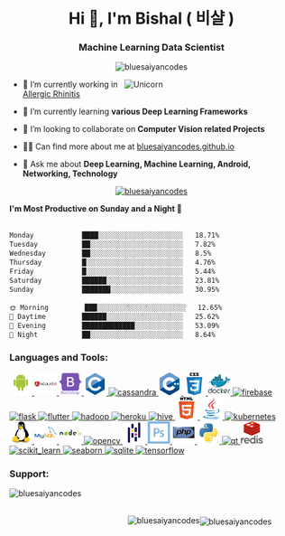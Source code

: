 <h1 align="center">Hi 👋, I'm Bishal ( 비샬 )</h1>
<h3 align="center">Machine Learning Data Scientist</h3>

<p align="center"> <img src="https://komarev.com/ghpvc/?username=bluesaiyancodes&label=Profile%20views&color=0e75b6&style=flat" alt="bluesaiyancodes" /> </p>

<img align="right" width=300px alt="Unicorn" src="https://c.tenor.com/GN73MKBawZYAAAAi/busy-cute.gif" />



- 🔭 I’m currently working in [Allergic Rhinitis](https://github.com/bluesaiyancodes/Allergic-Rhinitis)

- 🌱 I’m currently learning **various Deep Learning Frameworks**

- 👯 I’m looking to collaborate on **Computer Vision related Projects**

- 👨‍💻 Can find more about me at [bluesaiyancodes.github.io](bluesaiyancodes.github.io)

- 💬 Ask me about **Deep Learning, Machine Learning, Android, Networking, Technology**

<p align="center"> <a href="https://github.com/ryo-ma/github-profile-trophy"><img src="https://github-profile-trophy.vercel.app/?username=bluesaiyancodes" alt="bluesaiyancodes" /></a> </p>

<!--START_SECTION:waka-->
**I'm Most Productive on Sunday and a Night 🦉** 

```text

Monday            ████░░░░░░░░░░░░░░░░░░░░░   18.71% 
Tuesday           ██░░░░░░░░░░░░░░░░░░░░░░░   7.82% 
Wednesday         ██░░░░░░░░░░░░░░░░░░░░░░░   8.5% 
Thursday          █░░░░░░░░░░░░░░░░░░░░░░░░   4.76% 
Friday            █░░░░░░░░░░░░░░░░░░░░░░░░   5.44% 
Saturday          ██████░░░░░░░░░░░░░░░░░░░   23.81% 
Sunday            ███████░░░░░░░░░░░░░░░░░░   30.95%

🌞 Morning         ███░░░░░░░░░░░░░░░░░░░░░░   12.65% 
🌆 Daytime         ██████░░░░░░░░░░░░░░░░░░░   25.62% 
🌃 Evening         █████████████░░░░░░░░░░░░   53.09% 
🌙 Night           ██░░░░░░░░░░░░░░░░░░░░░░░   8.64%

```

<h3 align="left">Languages and Tools:</h3>
<p align="left"> <a href="https://developer.android.com" target="_blank" rel="noreferrer"> <img src="https://raw.githubusercontent.com/devicons/devicon/master/icons/android/android-original-wordmark.svg" alt="android" width="40" height="40"/> </a> <a href="https://angular.io" target="_blank" rel="noreferrer"> <img src="https://raw.githubusercontent.com/devicons/devicon/master/icons/angularjs/angularjs-original-wordmark.svg" alt="angularjs" width="40" height="40"/> </a> <a href="https://getbootstrap.com" target="_blank" rel="noreferrer"> <img src="https://raw.githubusercontent.com/devicons/devicon/master/icons/bootstrap/bootstrap-plain-wordmark.svg" alt="bootstrap" width="40" height="40"/> </a> <a href="https://www.cprogramming.com/" target="_blank" rel="noreferrer"> <img src="https://raw.githubusercontent.com/devicons/devicon/master/icons/c/c-original.svg" alt="c" width="40" height="40"/> </a> <a href="https://cassandra.apache.org/" target="_blank" rel="noreferrer"> <img src="https://www.vectorlogo.zone/logos/apache_cassandra/apache_cassandra-icon.svg" alt="cassandra" width="40" height="40"/> </a> <a href="https://www.w3schools.com/cpp/" target="_blank" rel="noreferrer"> <img src="https://raw.githubusercontent.com/devicons/devicon/master/icons/cplusplus/cplusplus-original.svg" alt="cplusplus" width="40" height="40"/> </a> <a href="https://www.w3schools.com/css/" target="_blank" rel="noreferrer"> <img src="https://raw.githubusercontent.com/devicons/devicon/master/icons/css3/css3-original-wordmark.svg" alt="css3" width="40" height="40"/> </a> <a href="https://www.docker.com/" target="_blank" rel="noreferrer"> <img src="https://raw.githubusercontent.com/devicons/devicon/master/icons/docker/docker-original-wordmark.svg" alt="docker" width="40" height="40"/> </a> <a href="https://firebase.google.com/" target="_blank" rel="noreferrer"> <img src="https://www.vectorlogo.zone/logos/firebase/firebase-icon.svg" alt="firebase" width="40" height="40"/> </a> <a href="https://flask.palletsprojects.com/" target="_blank" rel="noreferrer"> <img src="https://www.vectorlogo.zone/logos/pocoo_flask/pocoo_flask-icon.svg" alt="flask" width="40" height="40"/> </a> <a href="https://flutter.dev" target="_blank" rel="noreferrer"> <img src="https://www.vectorlogo.zone/logos/flutterio/flutterio-icon.svg" alt="flutter" width="40" height="40"/> </a> <a href="https://hadoop.apache.org/" target="_blank" rel="noreferrer"> <img src="https://www.vectorlogo.zone/logos/apache_hadoop/apache_hadoop-icon.svg" alt="hadoop" width="40" height="40"/> </a> <a href="https://heroku.com" target="_blank" rel="noreferrer"> <img src="https://www.vectorlogo.zone/logos/heroku/heroku-icon.svg" alt="heroku" width="40" height="40"/> </a> <a href="https://hive.apache.org/" target="_blank" rel="noreferrer"> <img src="https://www.vectorlogo.zone/logos/apache_hive/apache_hive-icon.svg" alt="hive" width="40" height="40"/> </a> <a href="https://www.w3.org/html/" target="_blank" rel="noreferrer"> <img src="https://raw.githubusercontent.com/devicons/devicon/master/icons/html5/html5-original-wordmark.svg" alt="html5" width="40" height="40"/> </a> <a href="https://www.java.com" target="_blank" rel="noreferrer"> <img src="https://raw.githubusercontent.com/devicons/devicon/master/icons/java/java-original.svg" alt="java" width="40" height="40"/> </a> <a href="https://kubernetes.io" target="_blank" rel="noreferrer"> <img src="https://www.vectorlogo.zone/logos/kubernetes/kubernetes-icon.svg" alt="kubernetes" width="40" height="40"/> </a> <a href="https://www.linux.org/" target="_blank" rel="noreferrer"> <img src="https://raw.githubusercontent.com/devicons/devicon/master/icons/linux/linux-original.svg" alt="linux" width="40" height="40"/> </a> <a href="https://www.mysql.com/" target="_blank" rel="noreferrer"> <img src="https://raw.githubusercontent.com/devicons/devicon/master/icons/mysql/mysql-original-wordmark.svg" alt="mysql" width="40" height="40"/> </a> <a href="https://nodejs.org" target="_blank" rel="noreferrer"> <img src="https://raw.githubusercontent.com/devicons/devicon/master/icons/nodejs/nodejs-original-wordmark.svg" alt="nodejs" width="40" height="40"/> </a> <a href="https://opencv.org/" target="_blank" rel="noreferrer"> <img src="https://www.vectorlogo.zone/logos/opencv/opencv-icon.svg" alt="opencv" width="40" height="40"/> </a> <a href="https://pandas.pydata.org/" target="_blank" rel="noreferrer"> <img src="https://raw.githubusercontent.com/devicons/devicon/2ae2a900d2f041da66e950e4d48052658d850630/icons/pandas/pandas-original.svg" alt="pandas" width="40" height="40"/> </a> <a href="https://www.photoshop.com/en" target="_blank" rel="noreferrer"> <img src="https://raw.githubusercontent.com/devicons/devicon/master/icons/photoshop/photoshop-line.svg" alt="photoshop" width="40" height="40"/> </a> <a href="https://www.php.net" target="_blank" rel="noreferrer"> <img src="https://raw.githubusercontent.com/devicons/devicon/master/icons/php/php-original.svg" alt="php" width="40" height="40"/> </a> <a href="https://www.python.org" target="_blank" rel="noreferrer"> <img src="https://raw.githubusercontent.com/devicons/devicon/master/icons/python/python-original.svg" alt="python" width="40" height="40"/> </a> <a href="https://www.qt.io/" target="_blank" rel="noreferrer"> <img src="https://upload.wikimedia.org/wikipedia/commons/0/0b/Qt_logo_2016.svg" alt="qt" width="40" height="40"/> </a> <a href="https://redis.io" target="_blank" rel="noreferrer"> <img src="https://raw.githubusercontent.com/devicons/devicon/master/icons/redis/redis-original-wordmark.svg" alt="redis" width="40" height="40"/> </a> <a href="https://scikit-learn.org/" target="_blank" rel="noreferrer"> <img src="https://upload.wikimedia.org/wikipedia/commons/0/05/Scikit_learn_logo_small.svg" alt="scikit_learn" width="40" height="40"/> </a> <a href="https://seaborn.pydata.org/" target="_blank" rel="noreferrer"> <img src="https://seaborn.pydata.org/_images/logo-mark-lightbg.svg" alt="seaborn" width="40" height="40"/> </a> <a href="https://www.sqlite.org/" target="_blank" rel="noreferrer"> <img src="https://www.vectorlogo.zone/logos/sqlite/sqlite-icon.svg" alt="sqlite" width="40" height="40"/> </a> <a href="https://www.tensorflow.org" target="_blank" rel="noreferrer"> <img src="https://www.vectorlogo.zone/logos/tensorflow/tensorflow-icon.svg" alt="tensorflow" width="40" height="40"/> </a> </p>

<h3 align="left">Support:</h3>
<p><a href="https://www.buymeacoffee.com/bluesaiyancodes"> <img align="left" src="https://cdn.buymeacoffee.com/buttons/v2/default-yellow.png" height="50" width="210" alt="bluesaiyancodes" /></a></p><br><br><p></p>

<p><img align="left" src="https://github-readme-stats.vercel.app/api/top-langs?username=bluesaiyancodes&show_icons=true&locale=en&layout=compact" alt="bluesaiyancodes" /></p>

<!--
<p>&nbsp;<img align="center" src="https://github-readme-stats.vercel.app/api?username=bluesaiyancodes&show_icons=true&locale=en" alt="bluesaiyancodes" /></p>

-->

<p><img align="center" src="https://github-readme-streak-stats.herokuapp.com/?user=bluesaiyancodes&" alt="bluesaiyancodes" /></p>
